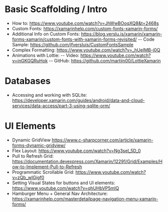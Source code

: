 # Basic Scaffolding / Intro

- How to: https://www.youtube.com/watch?v=JhWwBOoqXQ8&t=2468s
- Custom Fonts: https://xamarinhelp.com/custom-fonts-xamarin-forms/
- Additional Info on Custom Fonts: https://blog.verslu.is/xamarin/xamarin-forms-xamarin/custom-fonts-with-xamarin-forms-revisited/
-- Code Sample: https://github.com/jfversluis/CustomFontsSample
- Complex Formatting: https://www.youtube.com/watch?v=_hUeIMB-j0Q
- Animations with Lottie:
-- Video: https://www.youtube.com/watch?v=inGKGQRuHok
-- GitHub: https://github.com/martijn00/LottieXamarin


# Databases
- Accessing and working with SQLite: https://developer.xamarin.com/guides/android/data-and-cloud-services/data-access/part-3-using-sqlite-orm/

# UI Elements
- Dynamic GridView https://www.c-sharpcorner.com/article/xamarin-forms-dynamic-gridview/
- Flex Layout: https://www.youtube.com/watch?v=Ng3sel_5D_0
- Pull to Refresh Grid: https://documentation.devexpress.com/Xamarin/12291/Grid/Examples/How-to-Implement-Pull-to-Refresh
- Programmatic Scrollable Grid: https://www.youtube.com/watch?v=zQb_wIGigf0
- Setting Visual States for buttons and UI elements: https://www.youtube.com/watch?v=qhUHbVP5mIQ
- Hamburger Menu + General Nav Architecture: https://xamarinhelp.com/masterdetailpage-navigation-menu-xamarin-forms/
